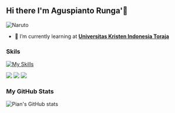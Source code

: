 ## Hi there I'm Aguspianto Runga'👋
<!-- ![Profile](img/github-header-image.png) -->

![Naruto](https://media1.giphy.com/media/v1.Y2lkPTc5MGI3NjExNnpsNmxsOWJtbDB4eHZhNHQ1MHRrNTQzaXNpNnY4N3l0Z3J2bDB5byZlcD12MV9pbnRlcm5hbF9naWZfYnlfaWQmY3Q9Zw/JRlqKEzTDKci5JPcaL/giphy.gif)

- 🌱 I’m currently learning at [**Universitas Kristen Indonesia Toraja**](https://ukitoraja.ac.id/)

### Skils
[![My Skills](https://skillicons.dev/icons?i=html,css,bootstrap,figma,py,vscode,php,postman,laravel,github,&theme=light&perline=5)](https://skillicons.dev)

<p align="left">
  <img src="https://img.shields.io/badge/Codeigniter-EF4223?style=for-the-badge&logo=codeigniter&logoColor=white" />
  <img src="https://img.shields.io/badge/Laragon-0E83CD?style=for-the-badge&logo=Laragon&logoColor=white" />
  <img src="https://img.shields.io/badge/Xampp-F37623?style=for-the-badge&logo=xampp&logoColor=white" />
</p>

### My GitHub Stats
![Pian's GitHub stats](https://github-readme-stats.vercel.app/api?username=Aguspianto-runga&show_icons=true&theme=radical)
<!--
**Aguspianto-runga/Aguspianto-runga** is a ✨ _special_ ✨ repository because its `README.md` (this file) appears on your GitHub profile.

Here are some ideas to get you started:

- 🔭 I’m currently working on ...
- 🌱 I’m currently learning ...
- 👯 I’m looking to collaborate on ...
- 🤔 I’m looking for help with ...
- 💬 Ask me about ...
- 📫 How to reach me: ...
- 😄 Pronouns: ...
- ⚡ Fun fact: ...
-->
